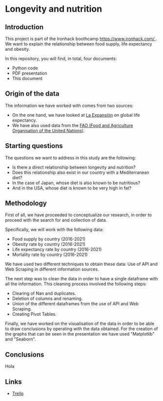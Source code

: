<h1>Longevity and nutrition</h1>
<h2>Introduction</h2>
<p>This project is part of the Ironhack boothcamp <a href=https://www.ironhack.com/> https://www.ironhack.com/ </a>. We want to explain the relationship between food supply, life expectancy and obesity. </p>
<p>In this repository, you will find, in total, four documents:</p>
    <ul>
        <li>Python code</li>
        <li>PDF presentation</li>
        <li>This document</li>
    </ul></p>
<h2>Origin of the data</h2> 
    <p>
        The information we have worked with comes from two sources:
    </p>
    <ul>
        <li>
            On the one hand, we have looked at <a href="https://datosmacro.expansion.com/demografia/esperanza-vida/" target="_blank">La Expansión</a> on global life expectancy.
        </li>
        <li>
            We have also used data from the <a href="https://www.fao.org/faostat/es/#data/FBS" target="_blank">FAO (Food and Agriculture Organisation of the United Nations)</a>.
        </li>
    </ul>

<h2>Starting questions</h2>
<p>
        The questions we want to address in this study are the following:
    </p>
    <ul>
        <li>Is there a direct relationship between longevity and nutrition?</li>
        <li>Does this relationship also exist in our country with a Mediterranean diet?</li>
        <li>In the case of Japan, whose diet is also known to be nutritious?</li>
        <li>And in the USA, whose diet is known to be very high in fat?</li>
    </ul>
<h2>Methodology</h2>
    <p>First of all, we have proceeded to conceptualize our research, in order to proceed with the search for and collection of data.</p>
    <p> Specifically, we will work with the following data:
        <ul>
            <li>Food supply by country (2016-2021)</li>
            <li>Obesity rate by country (2016-2021)</li>
            <li>Life expectancy rate by country (2016-2021)</li>
            <li>Mortality rate by country (2016-2021)</li>
        </ul>
    <p>We have used two different techniques to obtain these data: Use of API and Web Scraping in different information sources.</p>
    <p>The next step was to clean the data in order to have a single dataframe with all the information. This cleaning process involved the following steps:</p>
    <ul>
        <li>Clearing of Nan and duplicates.</li>
        <li>Deletion of columns and renaming.</li>
        <li>Union of the different dataframes from the use of API and Web Scraping.</li>
        <li>Creating Pivot Tables.</li>
    </ul>
    <p>Finally, we have worked on the visualisation of the data in order to be able to draw conclusions by operating with the data obtained. For the creation of the graphs that can be seen in the presentation we have used "Matplotlib" and "Seaborn".</p>
<h2>Conclusions</h2>
    <p>Hola</p>
<h2>Links</h2> 
     <ul>
        <li><a href=https://trello.com/invite/b/66976d5803fa1faf6220bcfa/ATTId2ade52c225ce3bedd220af20fd9a746E4B839FB/longevidad-y-alimentacion> Trello</a></li>
    </ul>
